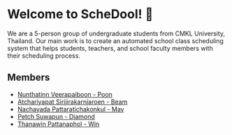 # Welcome to ScheDool! 👋
We are a 5-person group of undergraduate students from CMKL University, Thailand. Our main work is to create an automated school class scheduling system that helps students, teachers, and school faculty members with their scheduling process. 

## Members 
- [Nunthatinn Veerapaiboon - Poon](https://github.com/Nunthatinnv)
- [Atchariyapat Sirijirakarnjaroen - Beam ](https://github.com/asiriji-lab)
- [Nachayada Pattaratichakonkul - May](https://github.com/)
- [Petch Suwapun - Diamond](https://github.com/IbukiiFPS)
- [Thanawin Pattanaphol - Win](https://github.com/WinsDOminoes)
<!--

**Here are some ideas to get you started:**

🙋‍♀️ A short introduction - what is your organization all about?
🌈 Contribution guidelines - how can the community get involved?
👩‍💻 Useful resources - where can the community find your docs? Is there anything else the community should know?
🍿 Fun facts - what does your team eat for breakfast?
🧙 Remember, you can do mighty things with the power of [Markdown](https://docs.github.com/github/writing-on-github/getting-started-with-writing-and-formatting-on-github/basic-writing-and-formatting-syntax)
-->
